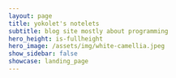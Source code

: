 ```yaml
---
layout: page
title: yokolet's notelets
subtitle: blog site mostly about programming
hero_height: is-fullheight
hero_image: /assets/img/white-camellia.jpeg
show_sidebar: false
showcase: landing_page
---
```

